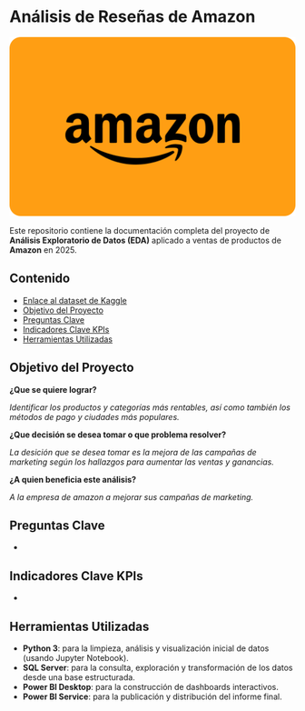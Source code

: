 # Análisis de Reseñas de Amazon

<img src="./src/image/amazon-inverted_82087.png">

Este repositorio contiene la documentación completa del proyecto de **Análisis Exploratorio de Datos (EDA)** aplicado a ventas de productos de **Amazon** en 2025.

## Contenido

- [Enlace al dataset de Kaggle](https://www.kaggle.com/datasets/zahidmughal2343/amazon-sales-2025)
- [Objetivo del Proyecto](#objetivo-del-proyecto)
- [Preguntas Clave](#preguntas-clave)
- [Indicadores Clave KPIs](#indicadores-clave-kpis)
- [Herramientas Utilizadas](#herramientas-utilizadas)

## Objetivo del Proyecto

**¿Que se quiere lograr?**

*Identificar los productos y categorías más rentables, así como también los métodos de pago y ciudades más populares.*

**¿Que decisión se desea tomar o que problema resolver?**

*La desición que se desea tomar es la mejora de las campañas de marketing según los hallazgos para aumentar las ventas y ganancias.*

**¿A quien beneficia este análisis?**

*A la empresa de amazon a mejorar sus campañas de marketing.*


## Preguntas Clave

* 

## Indicadores Clave KPIs

* 

## Herramientas Utilizadas

* **Python 3**: para la limpieza, análisis y visualización inicial de datos (usando Jupyter Notebook).
* **SQL Server**: para la consulta, exploración y transformación de los datos desde una base estructurada.
* **Power BI Desktop**: para la construcción de dashboards interactivos.
* **Power BI Service**: para la publicación y distribución del informe final.